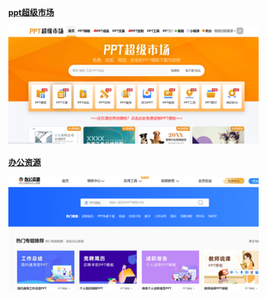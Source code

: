 ### [ppt超级市场](https://www.pptsupermarket.com/)

![image-20230402145759176](images/image-20230402145759176.png)

### [办公资源](https://www.bangongziyuan.com/)

![image-20230406204304936](images/image-20230406204304936.png)